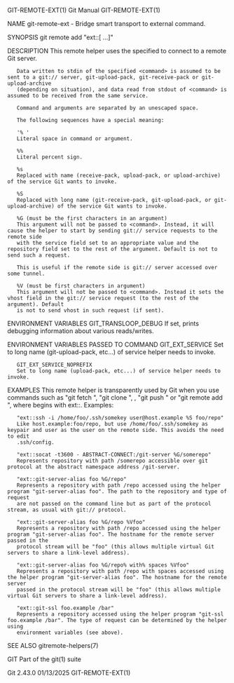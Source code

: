 GIT-REMOTE-EXT(1)							  Git Manual							     GIT-REMOTE-EXT(1)

NAME
       git-remote-ext - Bridge smart transport to external command.

SYNOPSIS
       git remote add <nick> "ext::<command>[ <arguments>...]"

DESCRIPTION
       This remote helper uses the specified <command> to connect to a remote Git server.

       Data written to stdin of the specified <command> is assumed to be sent to a git:// server, git-upload-pack, git-receive-pack or git-upload-archive
       (depending on situation), and data read from stdout of <command> is assumed to be received from the same service.

       Command and arguments are separated by an unescaped space.

       The following sequences have a special meaning:

       '% '
	   Literal space in command or argument.

       %%
	   Literal percent sign.

       %s
	   Replaced with name (receive-pack, upload-pack, or upload-archive) of the service Git wants to invoke.

       %S
	   Replaced with long name (git-receive-pack, git-upload-pack, or git-upload-archive) of the service Git wants to invoke.

       %G (must be the first characters in an argument)
	   This argument will not be passed to <command>. Instead, it will cause the helper to start by sending git:// service requests to the remote side
	   with the service field set to an appropriate value and the repository field set to the rest of the argument. Default is not to send such a request.

	   This is useful if the remote side is git:// server accessed over some tunnel.

       %V (must be first characters in argument)
	   This argument will not be passed to <command>. Instead it sets the vhost field in the git:// service request (to the rest of the argument). Default
	   is not to send vhost in such request (if sent).

ENVIRONMENT VARIABLES
       GIT_TRANSLOOP_DEBUG
	   If set, prints debugging information about various reads/writes.

ENVIRONMENT VARIABLES PASSED TO COMMAND
       GIT_EXT_SERVICE
	   Set to long name (git-upload-pack, etc...) of service helper needs to invoke.

       GIT_EXT_SERVICE_NOPREFIX
	   Set to long name (upload-pack, etc...) of service helper needs to invoke.

EXAMPLES
       This remote helper is transparently used by Git when you use commands such as "git fetch <URL>", "git clone <URL>", , "git push <URL>" or "git remote
       add <nick> <URL>", where <URL> begins with ext::. Examples:

       "ext::ssh -i /home/foo/.ssh/somekey user@host.example %S foo/repo"
	   Like host.example:foo/repo, but use /home/foo/.ssh/somekey as keypair and user as the user on the remote side. This avoids the need to edit
	   .ssh/config.

       "ext::socat -t3600 - ABSTRACT-CONNECT:/git-server %G/somerepo"
	   Represents repository with path /somerepo accessible over git protocol at the abstract namespace address /git-server.

       "ext::git-server-alias foo %G/repo"
	   Represents a repository with path /repo accessed using the helper program "git-server-alias foo". The path to the repository and type of request
	   are not passed on the command line but as part of the protocol stream, as usual with git:// protocol.

       "ext::git-server-alias foo %G/repo %Vfoo"
	   Represents a repository with path /repo accessed using the helper program "git-server-alias foo". The hostname for the remote server passed in the
	   protocol stream will be "foo" (this allows multiple virtual Git servers to share a link-level address).

       "ext::git-server-alias foo %G/repo% with% spaces %Vfoo"
	   Represents a repository with path /repo with spaces accessed using the helper program "git-server-alias foo". The hostname for the remote server
	   passed in the protocol stream will be "foo" (this allows multiple virtual Git servers to share a link-level address).

       "ext::git-ssl foo.example /bar"
	   Represents a repository accessed using the helper program "git-ssl foo.example /bar". The type of request can be determined by the helper using
	   environment variables (see above).

SEE ALSO
       gitremote-helpers(7)

GIT
       Part of the git(1) suite

Git 2.43.0								  01/13/2025							     GIT-REMOTE-EXT(1)
